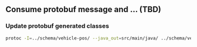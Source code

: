 ## Consume protobuf message and ... (TBD)

### Update protobuf generated classes

```bash
protoc -I=../schema/vehicle-pos/ --java_out=src/main/java/ ../schema/vehicle-pos/gtfs-realtime_1007_extension.proto
```
